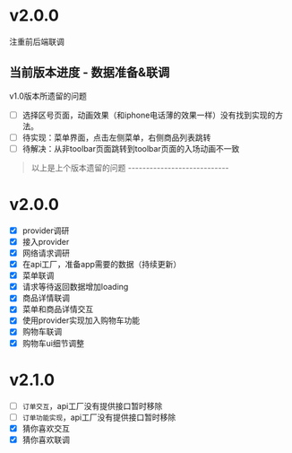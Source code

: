 <!--
 * @Author: meetqy
 * @since: 2019-09-26 15:07:29
 * @lastTime: 2019-11-04 11:27:04
 * @LastEditors: meetqy
 -->

# v2.0.0

注重前后端联调

## 当前版本进度 - 数据准备&联调

v1.0版本所遗留的问题

- [ ] 选择区号页面，动画效果（和iphone电话薄的效果一样）没有找到实现的方法。
- [ ] 待实现：菜单界面，点击左侧菜单，右侧商品列表跳转
- [ ] 待解决：从非toolbar页面跳转到toolbar页面的入场动画不一致

> 以上是上个版本遗留的问题 ----------------------------

# v2.0.0

- [x] provider调研
- [x] 接入provider
- [x] 网络请求调研
- [x] 在api工厂，准备app需要的数据（持续更新）
- [x] 菜单联调
- [x] 请求等待返回数据增加loading
- [x] 商品详情联调
- [x] 菜单和商品详情交互
- [x] 使用provider实现加入购物车功能
- [x] 购物车联调
- [x] 购物车ui细节调整

# v2.1.0

- [ ] ``订单交互``，api工厂没有提供接口暂时移除
- [ ] ``订单功能实现``，api工厂没有提供接口暂时移除
- [x] 猜你喜欢交互
- [x] 猜你喜欢联调